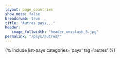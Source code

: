 ```yaml
---
layout: page_countries
show_meta: false
breadcrumb: true
title: "Autres pays..."
header:
   image_fullwidth: "header_unsplash_5.jpg"
permalink: "/pays/autres/"
---
```


{% include list-pays categories='pays' tag='autres' %}
